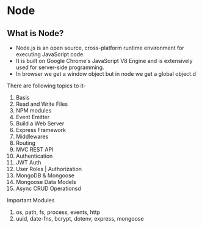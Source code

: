 # Node

## What is Node?

- Node.js is an open source, cross-platform runtime environment for executing JavaScript code.
- It is built on Google Chrome's JavaScript V8 Engine and is extensively used for server-side programming.
- In browser we get a window object but in node we get a global object.d

There are following topics to it-

1. Basis
2. Read and Write Files
3. NPM modules
4. Event Emitter
5. Build a Web Server
6. Express Framework
7. Middlewares
8. Routing
9. MVC REST API
10. Authentication
11. JWT Auth
12. User Roles | Authorization
13. MongoDB & Mongoose
14. Mongoose Data Models
15. Async CRUD Operationsd

Important Modules
1. os, path, fs, process, events, http
2. uuid, date-fns, bcrypt, dotenv, express, mongoose